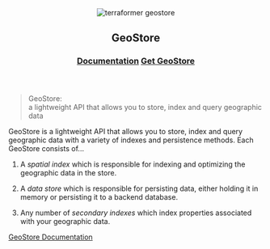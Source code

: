 <header class="subhead">
  <img src="assets/images/terraformer-geostore.png" alt="terraformer geostore">
  <h2>GeoStore</h2>
  <h3><a href="/" class="button button-light">Documentation</a> <a href="/" class="button button-light">Get GeoStore</a></h3>
</header>

> GeoStore:<br />
> a lightweight API that allows you to store, index and query geographic data

GeoStore is a lightweight API that allows you to store, index and query geographic data with a variety of indexes and persistence methods. Each GeoStore consists of...

01. A _spatial index_ which is responsible for indexing and optimizing the geographic data in the store.

02. A _data store_ which is responsible for persisting data, either holding it in memory or persisting it to a backend database.

03. Any number of _secondary indexes_ which index properties associated with your geographic data.


[GeoStore Documentation](/documentation/GeoStore)